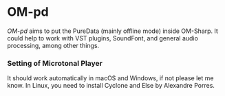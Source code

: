 # OM-pd 


*OM-pd* aims to put the PureData (mainly offline mode) inside OM-Sharp. It could help to work with VST plugins, SoundFont, and general audio processing, among other things.  


### Setting of Microtonal Player

It should work automatically in macOS and Windows, if not please let me know. In Linux, you need to install Cyclone and Else by Alexandre Porres.
